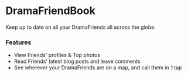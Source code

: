 # DramaFriendBook #

Keep up to date on all your DramaFriends all across the globe.

### Features ###

* View Friends' profiles & Top photos
* Read Friends' latest blog posts and leave comments
* See wherever your DramaFriends are on a map, and call them in 1 tap


